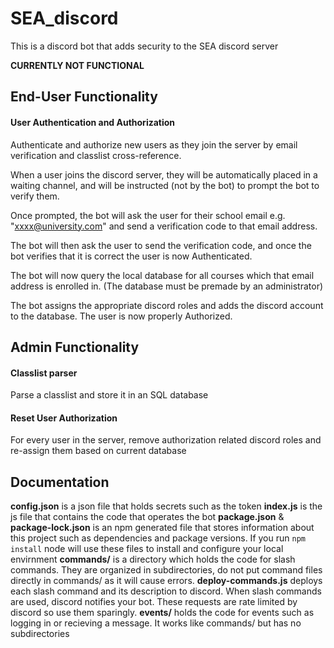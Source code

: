 # SEA_discord
This is a discord bot that adds security to the SEA discord server

**CURRENTLY NOT FUNCTIONAL**

## End-User Functionality

#### User Authentication and Authorization
Authenticate and authorize new users as they join the server by email verification and classlist cross-reference.

When a user joins the discord server, they will be automatically placed in a waiting channel, and will be instructed (not by the bot) to prompt the bot to verify them.

Once prompted, the bot will ask the user for their school email e.g. "xxxx@university.com" and send a verification code to that email address.

The bot will then ask the user to send the verification code, and once the bot verifies that it is correct the user is now Authenticated.

The bot will now query the local database for all courses which that email address is enrolled in. (The database must be premade by an administrator)

The bot assigns the appropriate discord roles and adds the discord account to the database. The user is now properly Authorized.


## Admin Functionality

#### Classlist parser
Parse a classlist and store it in an SQL database

#### Reset User Authorization
For every user in the server, remove authorization related discord roles and re-assign them based on current database


## Documentation

**config.json** is a json file that holds secrets such as the token
**index.js** is the js file that contains the code that operates the bot
**package.json** & **package-lock.json** is an npm generated file that stores information about this project such as dependencies and package versions. If you run `npm install` node will use these files to install and configure your local envirnment
**commands/** is a directory which holds the code for slash commands. They are organized in subdirectories, do not put command files directly in commands/ as it will cause errors.
**deploy-commands.js** deploys each slash command and its description to discord. When slash commands are used, discord notifies your bot. These requests are rate limited by discord so use them sparingly.
**events/** holds the code for events such as logging in or recieving a message. It works like commands/ but has no subdirectories

